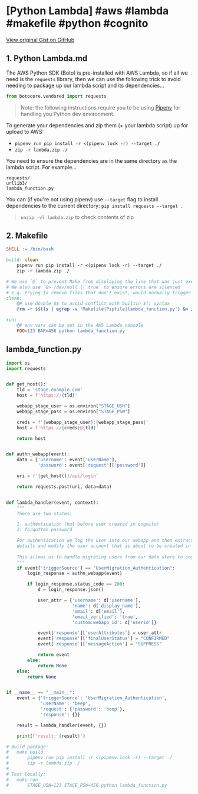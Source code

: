 # [Python Lambda] #aws #lambda #makefile #python #cognito

[View original Gist on GitHub](https://gist.github.com/Integralist/07d62f6a55ba42481b23458c15c00e27)

## 1. Python Lambda.md

The AWS Python SDK (Boto) is pre-installed with AWS Lambda, so if all we need is the `requests` library, then we can use the following trick to avoid needing to package up our lambda script and its dependencies...

```py
from botocore.vendored import requests
```

> Note: the following instructions require you to be using [Pipenv](https://gist.github.com/Integralist/9e0c5ee9c2cc2568dd1961bf370716c9) for handling you Python dev environment.

To generate your dependencies and zip them (+ your lambda script) up for upload to AWS:

- `pipenv run pip install -r <(pipenv lock -r) --target ./`
- `zip -r lambda.zip ./`

You need to ensure the dependencies are in the same directory as the lambda script. For example...

```
requests/
urllib3/
lambda_function.py
```

You can (if you're not using pipenv) use `--target` flag to install dependencies to the current directory: `pip install requests --target .`

> `unzip -vl lambda.zip` to check contents of zip

## 2. Makefile

``` makefile
SHELL := /bin/bash

build: clean
	pipenv run pip install -r <(pipenv lock -r) --target ./
	zip -r lambda.zip ./

# We use `@` to prevent Make from displaying the line that was just executed (it's just noise)
# We also use `&> /dev/null || true` to ensure errors are silenced
# e.g. trying to remove files that don't exist, would normally trigger an error in Bash
clean:
	@# use double $$ to avoid conflict with builtin $() syntax
	@rm -r $$(ls | egrep -v 'Makefile|Pipfile|lambda_function.py') &> /dev/null || true

run:
	@# env vars can be set in the AWS Lambda console
	FOO=123 BAR=456 python lambda_function.py
```

## lambda_function.py

```python
import os
import requests


def get_host():
    tld = 'stage.example.com'
    host = f'https://{tld}'

    webapp_stage_user = os.environ["STAGE_USN"]
    webapp_stage_pass = os.environ["STAGE_PSW"]

    creds = f'{webapp_stage_user}:{webapp_stage_pass}'
    host = f'https://{creds}@{tld}'

    return host


def authn_webapp(event):
    data = {'username': event['userName'],
            'password': event['request']['password']}

    uri = f'{get_host()}/api/login'

    return requests.post(uri, data=data)


def lambda_handler(event, context):
    """
    There are two states:

    1. authentication (but before user created in cognito)
    2. forgotten password

    For authentication we log the user into our webapp and then extract their
    details and modify the user account that is about to be created in cognito.
    
    This allows us to handle migrating users from our data store to cognito.
    """
    if event['triggerSource'] == "UserMigration_Authentication":
        login_response = authn_webapp(event)

        if login_response.status_code == 200:
            d = login_response.json()

            user_attr = {'username': d['username'],
                         'name': d['display_name'],
                         'email': d['email'],
                         'email_verified': 'true',
                         'custom:webapp_id': d['userid']}

            event['response']['userAttributes'] = user_attr
            event['response']['finalUserStatus'] = "CONFIRMED"
            event['response']['messageAction'] = "SUPPRESS"

            return event
        else:
            return None
    else:
        return None


if __name__ == "__main__":
    event = {'triggerSource': 'UserMigration_Authentication',
             'userName': 'beep',
             'request': {'password': 'boop'},
             'response': {}}

    result = lambda_handler(event, {})

    print(f'result: {result}')

# Build package:
#   make build
#       pipenv run pip install -r <(pipenv lock -r) --target ./
#       zip -r lambda.zip ./
#
# Test locally:
#   make run
#       STAGE_USN=123 STAGE_PSW=456 python lambda_function.py
```

